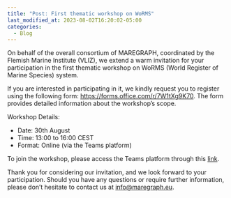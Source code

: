 ```yaml
---
title: "Post: First thematic workshop on WoRMS"
last_modified_at: 2023-08-02T16:20:02-05:00
categories:
  - Blog
---
```



On behalf of the overall consortium of MAREGRAPH, coordinated by the Flemish Marine Institute (VLIZ), we extend a warm invitation for your participation in the first thematic workshop on WoRMS (World Register of Marine Species) system.

 

If you are interested in participating in it, we kindly request you to register using the following form: https://forms.office.com/r/7W1tXg9K70. The form provides detailed information about the workshop’s scope.

 

Workshop Details:

- Date: 30th August
- Time: 13:00 to 16:00 CEST
- Format: Online (via the Teams platform)

To join the workshop, please access the Teams platform through this [link](https://teams.microsoft.com/dl/launcher/launcher.html?url=%2F_%23%2Fl%2Fmeetup-join%2F19%3Ameeting_MWMyMjkzY2QtZDQzNC00MTIxLWJhYmU%255B%25E2%2580%25A6%255D2c%2522Oid%2522%3A%2522bce1fa30-4855-4354-82fb-4384245340a1%2522%257D&type=meetup-join&deeplinkId=dfb4f4a5-a5af-4d81-8fc6-a522184d7d2b&directDl=true&msLaunch=true&enableMobilePage=true&suppressPrompt=true). 

Thank you for considering our invitation, and we look forward to your participation. Should you have any questions or require further information, please don’t hesitate to contact us at info@maregraph.eu.
